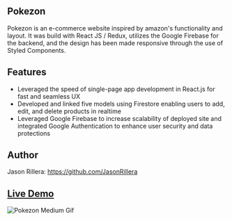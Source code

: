 ## Pokezon

Pokezon is an e-commerce website inspired by amazon's functionality and layout. It was build with React JS / Redux, utilizes the Google Firebase for the backend, and the design has been made responsive through the use of Styled Components.

## Features

- Leveraged the speed of single-page app development in React.js for fast and seamless UX
- Developed and linked five models using Firestore enabling users to add, edit, and delete products in realtime
- Leveraged Google Firebase to increase scalability of deployed site and integrated Google Authentication to enhance user security and data protections

## Author

Jason Rillera: https://github.com/JasonRillera

## [Live Demo](https://clone-c78eb.web.app/)

![Pokezon Medium Gif](PokezonGif.gif)
